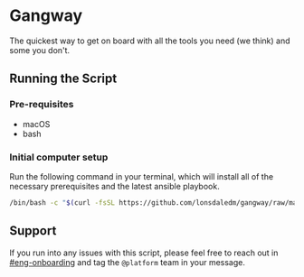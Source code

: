 # Gangway

The quickest way to get on board with all the tools you need (we think) and some you don't.

## Running the Script

### Pre-requisites

- macOS
- bash

### Initial computer setup

Run the following command in your terminal, which will install all of the necessary prerequisites and the latest ansible playbook.

```sh
/bin/bash -c "$(curl -fsSL https://github.com/lonsdaledm/gangway/raw/main/runner.sh)"
```

## Support

If you run into any issues with this script, please feel free to reach out in [#eng-onboarding](https://lonsdaleinvest.slack.com/archives/C02JJA0QWC9) and tag the `@platform` team in your message.
